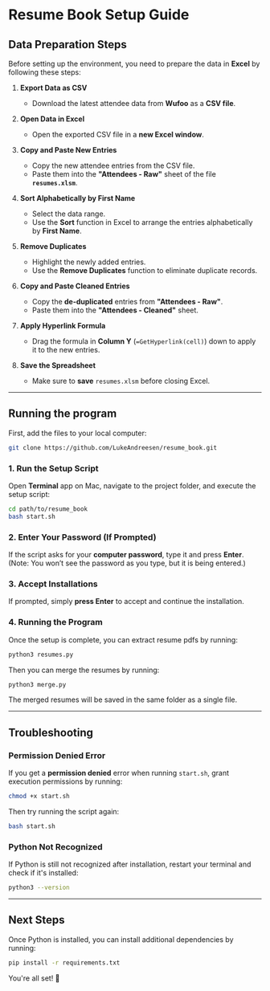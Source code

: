 # Resume Book Setup Guide

## Data Preparation Steps

Before setting up the environment, you need to prepare the data in **Excel** by following these steps:

1. **Export Data as CSV**

   - Download the latest attendee data from **Wufoo** as a **CSV file**.

2. **Open Data in Excel**

   - Open the exported CSV file in a **new Excel window**.

3. **Copy and Paste New Entries**

   - Copy the new attendee entries from the CSV file.
   - Paste them into the **"Attendees - Raw"** sheet of the file **`resumes.xlsm`**.

4. **Sort Alphabetically by First Name**

   - Select the data range.
   - Use the **Sort** function in Excel to arrange the entries alphabetically by **First Name**.

5. **Remove Duplicates**

   - Highlight the newly added entries.
   - Use the **Remove Duplicates** function to eliminate duplicate records.

6. **Copy and Paste Cleaned Entries**

   - Copy the **de-duplicated** entries from **"Attendees - Raw"**.
   - Paste them into the **"Attendees - Cleaned"** sheet.

7. **Apply Hyperlink Formula**

   - Drag the formula in **Column Y** (`=GetHyperlink(cell)`) down to apply it to the new entries.

8. **Save the Spreadsheet**
   - Make sure to **save** `resumes.xlsm` before closing Excel.

---

## Running the program

First, add the files to your local computer:

```sh
git clone https://github.com/LukeAndreesen/resume_book.git
```

### 1. Run the Setup Script

Open **Terminal** app on Mac, navigate to the project folder, and execute the setup script:

```sh
cd path/to/resume_book
bash start.sh
```

### 2. Enter Your Password (If Prompted)

If the script asks for your **computer password**, type it and press **Enter**.  
(Note: You won’t see the password as you type, but it is being entered.)

### 3. Accept Installations

If prompted, simply **press Enter** to accept and continue the installation.

### 4. Running the Program

Once the setup is complete, you can extract resume pdfs by running:

```sh
python3 resumes.py
```

Then you can merge the resumes by running:

```sh
python3 merge.py
```

The merged resumes will be saved in the same folder as a single file.

---

## Troubleshooting

### Permission Denied Error

If you get a **permission denied** error when running `start.sh`, grant execution permissions by running:

```sh
chmod +x start.sh
```

Then try running the script again:

```sh
bash start.sh
```

### Python Not Recognized

If Python is still not recognized after installation, restart your terminal and check if it's installed:

```sh
python3 --version
```

---

## Next Steps

Once Python is installed, you can install additional dependencies by running:

```sh
pip install -r requirements.txt
```

You're all set! 🚀
